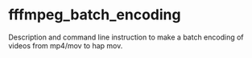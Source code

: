 # fffmpeg_batch_encoding
Description and command line instruction to make a batch encoding of videos from mp4/mov to hap mov.
